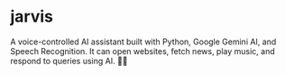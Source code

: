 # jarvis
A voice-controlled AI assistant built with Python, Google Gemini AI, and Speech Recognition. It can open websites, fetch news, play music, and respond to queries using AI. 🚀🎤
